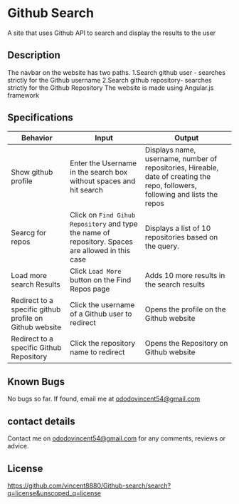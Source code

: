 # Github Search

A site that uses Github API to search and display the results to the user

## Description
The navbar on the website has two paths.
  1.Search github user - searches strictly for the Github username
  2.Search github repository- searches strictly for the Github Repository
  The website is made using Angular.js framework
## Specifications
| Behavior                  | Input                     | Output                    | 
| ------------------------- | ------------------------- | ------------------------- |
| Show github profile | Enter the Username in the search box without spaces and hit search | Displays name, username, number of repositories, Hireable, date of creating the repo, followers, following and lists the repos  |
| Searcg for repos      | Click on `Find Gihub Repository` and type the name of repository. Spaces are allowed in this case | Displays a list of 10 repositories based on the query. |
| Load more search Results | Click `Load More` button on the Find Repos page | Adds 10 more results in the search results  |
| Redirect to a specific github profile on Github website | Click the username of a Github user to redirect | Opens the profile on the Github website |
| Redirect to a specific Github Repository | Click the repository name to redirect | Opens the Repository on Github website |
## Known Bugs
No bugs so far. If found, email me at ododovincent54@gmail.com
## contact details
Contact me on ododovincent54@gmail.com for any comments, reviews or advice.
## License

https://github.com/vincent8880/Github-search/search?q=license&unscoped_q=license
